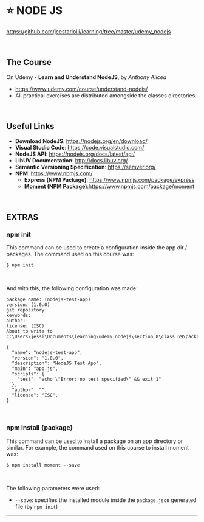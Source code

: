 # :star: NODE JS 
https://github.com/jcestariolli/learning/tree/master/udemy_nodejs

<br/>

## The Course
On Udemy - **Learn and Understand NodeJS**, by *Anthony Alicea*
* https://www.udemy.com/course/understand-nodejs/
* All practical exercises are distributed amongside the classes directories.

<br/>

## Useful Links
* **Download NodeJS**: https://nodejs.org/en/download/
* **Visual Studio Code**: https://code.visualstudio.com/
* **NodeJS API**: https://nodejs.org/docs/latest/api/
* **LibUV Documentation**: http://docs.libuv.org/
* **Semantic Versioning Specification**: https://semver.org/
* **NPM**: https://www.npmjs.com/
  * **Express (NPM Package)**: https://www.npmjs.com/package/express
  * **Moment (NPM Package)**:https://www.npmjs.com/package/moment

<br/>


## EXTRAS

### **npm init**
This command can be used to create a configuration inside the app dir / packages. The command used on this course was:
```
$ npm init
```
<br/>

And with this, the following configuration was made:
```
package name: (nodejs-test-app)
version: (1.0.0)
git repository:
keywords:
author:
license: (ISC)
About to write to C:\Users\jessi\Documents\learning\udemy_nodejs\section_8\class_69\package.json:

{
  "name": "nodejs-test-app",
  "version": "1.0.0",
  "description": "NodeJS Test App",
  "main": "app.js",
  "scripts": {
    "test": "echo \"Error: no test specified\" && exit 1"
  },
  "author": "",
  "license": "ISC",
}
```

<br/>

### npm install {package}
This command can be used to install a package on an app directory or similar. For example, the command used on this course to install moment was:
```
$ npm install moment --save
```

<br/>

The following parameters were used:
* `--save`: specifies the installed module inside the `package.json` generated file (by `npm init`)


--------------------------------------------------
